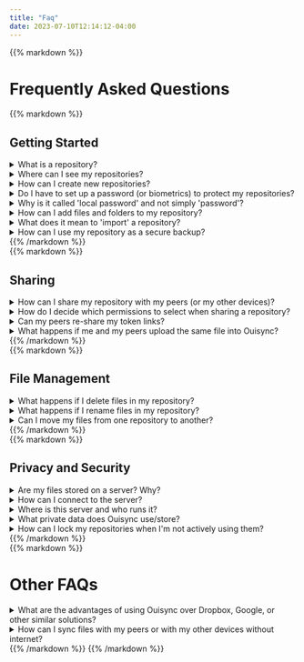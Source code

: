 ```yaml
---
title: "Faq"
date: 2023-07-10T12:14:12-04:00
---
```


<div class="faq-wrapper">
<div class="faq-center">
{{% markdown %}}

# Frequently Asked Questions

<div class="faq-subsection">
{{% markdown %}}

## Getting Started

<details>
<summary>
What is a repository?
</summary>
{{% markdown %}}
A _**repository**_ is simply a place where you can store and share your files and folders securely, using **Ouisync**. You can think of it as a root folder, or even a safe, that will contain other folders and files that you want to share with your peers.
{{% /markdown %}}
</details> 

<details>
<summary>
Where can I see my repositories?
</summary>
{{% markdown %}}
When you open the **Ouisync app**, after the onboarding screens you will see the main screen listing all the repositories you have created. Initially this screen will be empty, but as you begin creating _**repositories**_, they will be listed here. 

{{< figure src="/img/my_repositories.png" alt="Ouisync home page listing your repositories">}}

{{% /markdown %}}
</details> 
<details>
<summary>
How can I create new repositories?
</summary>
{{% markdown %}}
To create a new _**repository**_, tap the  **+** button: 
{{< figure src="/img/plus_button.png" alt="Tap the Plus button" >}}
  
Then select **"Create Repository"**:
{{< figure src="/img/create_repository.png" alt="Select 'Create repository'" >}}

...and give it a name:

{{< figure src="/img/name_repository.png" alt="Give your repository a nice name." >}}

You also have the option here to protect your repository with a local password or your biometrics (if you've got them set up on your device).

#### See [**_What is a 'local password'?_**](https://github.com/equalitie/ouisync-app/wiki/_new#what-is-a-local-password) to learn more about them.

{{% /markdown %}}
</details> 

<details>
<summary>
Do I have to set up a password (or biometrics) to protect my repositories?
</summary>
{{% markdown %}}
There is no requirement to protect your repositories either by password or by biometrics. Whether you decide to do it depends on the sensitivity of data that you store in Ouisync repositories and habitual usage of your devices.  For storing and sharing photos of your cat, maybe a password is not necessary.  But for storing more sensitive personal data, we recommend passwords (or biometrics) be set up.

To do that, tap on Add local password: 

{{< figure src="/img/create_local_password.png" alt="Adding a local password" >}}

After that you will see this dialog box and you can either set up a local password or select the biometrics protection (if you have it set up on your device):

{{< figure src="/img/set_password.png" alt="Setting a local password or biometrics authentication" >}}

You can have a different password for each repository.  It is also possible to have a mixture of password (or biometrics) protected Ouisync repositories and ones without protection. 

If you do not set up the password or biometric protection when creating a repository, you can do it later by going to the Repository settings (the three vertical dots next to the repository name) and to the Security options for that repository.

{{< figure src="/img/security_options.png" alt="Change repository security options in Settings" >}}

{{% /markdown %}}
</details>

<details>
<summary>
Why is it called 'local password' and not simply 'password'?
</summary>
{{% markdown %}}
A local password is a password set up only for your own device. You don't need to share it with your peers. They can set up their own passwords to protect the shared **Ouisync** _**repositories**_ on their own devices.
{{% /markdown %}}
</details>

<details>
<summary>
How can I add files and folders to my repository?
</summary>
{{% markdown %}}
That's easy. Tap on the repository name.  This will take you to the _**repository**_ contents screen where you will see a Plus button: 
{{< figure src="/img/plus_button.png" alt="Tap the Plus button" >}}

This will open a small window where you can choose whether to create a folder for your files within that repository or add files to it from your device or external storage (such as a USB stick or SD card):   
{{< figure src="/img/add_folder_files.png" alt="Add folders or files" >}}

There you can decide to create a new folder: 
{{< figure src="/img/create_folder.png" alt="Create a new folder" >}}

Or you can import files into one of the existing folders. 
{{% /markdown %}}
</details> 

<details>
<summary>
What does it mean to 'import' a repository?
</summary>
{{% markdown %}}
To import a _**repository**_ means that you want to recreate on your device a _**repository**_ that a peer has shared with you.  

You start with the same **+** button and then select **'Import'**:
{{< figure src="/img/import_repo.png" alt="Select to import a repository" >}}

Tapping on the **Import repository** button will bring you to this screen:
{{< figure src="/img/import_repo2.png" alt="Select to import a repository" >}}

Here you have two options - you can scan a QR code generated by your peer or import a link your peer has sent you (by email, any messaging app etc). ​The link looks like this:
{{< figure src="/img/import_link.png" alt="Shared repository link" >}}

After you copy and paste the link you received from your peers into the provided field, or after you scan the QR code of the repository you wish to import, the imported repository will appear on your screen and after a short while all its content will be imported into your device.  You now have on your device a replica of the repository that your peer shared with you.   
{{% /markdown %}}
</details>

<details>
<summary>
How can I use my repository as a secure backup?
</summary>
{{% markdown %}}

### Create Secure Backups

You can create a secure backup repository on a spare device of your own or even on a friend's device. To do that you first need to generate the **Write** token link for the _**repository**_ that you want to store blind. Please keep the **Write** token link somewhere safe, as you will need it for retrieving the data from your blind copy later on.

Then you create a **Blind** link and import this blind repository into the backup device.

### Retrieving Information from Blind Repositories

If you accidentally delete a _**repository**_ from your primary device, what you can do is go to **'Import _Repository_'**, copy and paste the **WRITE** link (which you kept somewhere safe!*) into the provided f
ield, and that's it. Once your primary device connects with your backup device, they will sync - i.e.: the primary _**repository**_ will automatically sync with your backup _**repository**_ and receive all the f
iles that _**repository**_ contains.

#### **Note:** 
If you add files to your primary _**repository**_, that addition will be propagated to your backup _**repository**_ too (if your backup device is connected/online. That means that your backup _**repository**_ will automatically receive all updates from your primary _**repository**_. However, if you delete any files in your primary _**repository**_, then that deletion will be propagated too, and you won't be able to retrieve those files. **Ouisync** is currently primarily a synchronization tool and not a secure backup tool. The selective syncing, and creating snapshots in time that will allow you to go back to the previous version of your _**repository**_ is planned for development in future **Ouisync** releases.

#### **Notice:** if you lose your **'Write'** link for the backup _**repository**_, you won't be able to retrieve data from that blind copy. 
{{% /markdown %}}
</details>
{{% /markdown %}}
</div>

<div class="faq-subsection">
{{% markdown %}}

## Sharing 

<details>
<summary>
<a name="sharing">
How can I share my repository with my peers (or my other devices)?
</a>
</summary>
{{% markdown %}}
You can do this by tapping the three vertical dots next to the repository name which will open the Settings screen for that repository, and then tapping the Share symbol: 
{{< figure src="/img/share.png" alt="Select to import a repository" >}}

{{< figure src="/img/repo_settings.png" alt="Repository settings menu" >}}
  
If the peer (or device) with whom you want to share a _**repository**_ is nearby, they can tap on **'Import repository'** on their device and then scan the QR code displayed on your screen:
{{< figure src="/img/qr_code.png" alt="Import a repository with a QR code" >}}

This action will import a copy of your _**repository**_ onto your peer's device, including all the files and folders within it. 

If your peer is not nearby, you can share your repositories by generating a link to send to your peer (or your other device): 
{{< figure src="/img/generate_link.png" alt="Generate a shortlink to share a repository" >}}

You can copy the link and paste it into an email or any messaging application, or you can tap the Share link button which will open one of the apps you can use to send it. Your peers will need to copy and paste that link into the field provided when they tap **'Import Repository'** on their device. 
{{< figure src="/img/token_import.png" alt="Import repository, then paste the link" >}}

**PS:** To paste a link to the input field, you tap and hold your finger on it, until a small **Paste** button appears to tap: 
{{< figure src="/img/paste_token.png" alt="Tap and hold to paste the link" >}}

{{% /markdown %}}
</details>

<details>
<summary>
How do I decide which permissions to select when sharing a repository?
</summary>
{{% markdown %}}
### **Write**
  
{{< figure src="/img/write_permission.png" alt="A repository with Write permissions" >}}

If you want your peers to be able to add files, delete them, rename or move them within the repository that you shared with them, then you need to share your repository with Write permission.

An example use case for this level of permissions: _sharing photos with friends and family, or working collaboratively on a project._ 

### **Read**

{{< figure src="/img/read_permission.png" alt="A repository with Read permissions" >}}

If you want your peers to only be able to read the _**repository**_ contents, then select **Read permissions**. This means they will be able to open the files and read them, but they won't be able to add new files to your shared _**repository**_, nor move or delete any files from it.

An example use case would be _when you want to share the information regarding an event or news items, or maybe regarding certain products, or perhaps you are a teacher sharing some content with your students, etc. In all these you want the recipients to be able to read the contents but not change them._ 

### **Blind**

{{< figure src="/img/blind_permission.png" alt="A repository with Blind permissions" >}}

This level of permissions can be useful when you want to securely store your _**repository**_ as a backup. This means that the person or device with whom you shared your repository as **'blind'** won't be able to open the files to read them, nor make any changes to them. This way you can store your data securely on a friend's computer, for example. 
{{% /markdown %}}
</details>

<details>
<summary>
Can my peers re-share my token links? 
</summary>
{{% markdown %}}
Yes. They can generate the token links with the same permissions they had in the original token link that they received from you, or lower. 

This means that if a person has received a token link to import a _**repository**_ with **Write** permissions they are able to generate the same kind of link to share the same _**repository**_ with other people, or they can also generate links for the same _**repository**_ but with lower permissions (**Read** or **Blind**). 

If they imported a **_repository_** with **Read** permissions only, then they can share it with others as **Read** or **Blind**. If they imported your _**repository**_ as **Blind**, they can only share it as **Blind**. 
{{% /markdown %}}
</details>

<details>
<summary>
What happens if me and my peers upload the same file into Ouisync?
</summary>
{{% markdown %}}
Ouisync is capable of handling two different scenarios.

#### Peers who are online at the same time

If you and one or more peers upload the same file (for example Billy.jpg) to the same Ouisync _**repository**_ that another peer has already uploaded, Ouisync will detect this situation and ask if you want to ke
ep both files or replace one of them:

{{< figure src="/img/concurrent_edit.png" alt="Synchronous edits file handling" >}}

If you decide to keep both of them, the new one will have (1) added to the name and you will see both files on your Ouisync screen. If you decide to replace the existing one, then the new ones will overwrite it
and the old one will no longer exist.

#### Peers who are offline at the time of uploading the files

If you and one or more peers upload the same file (for example Free_Test-Data_1MB.docx) when you are offline and therefore not able to sync files immediately, your files will sync when you are able to connect to
 your peers again.  In the event of two or more files bearing the same name, Ouisync will detect this situation and add a random string at the end of the name of each file to distinguish them.  You can then view
 them and decide which one to keep, whether to rename them, etc.

{{< figure src="/img/free_test_data.png" alt="Asynchronous sync file handling" >}}

{{% /markdown %}}
</details>
{{% /markdown %}}
</div>

<div class="faq-subsection">
{{% markdown %}}

## File Management

<details>
<summary>
What happens if I delete files in my repository?
</summary>
{{% markdown %}}
File deletion is propagated to all replicas in existence -which means the same file that you deleted will be automatically deleted in the _**repositories**_ of all the peers with whom you have shared it.

Equally, if your peers delete any files in any of the _**repositories**_ that they have imported from you, their file deletions will be propagated to your device too. It works both ways -i.e.: _**repositories**_ shared  with **Write** permissions will sync with each other, including file edits, additions or deletions.

{{% /markdown %}}
</details>
<details>
<summary>
What happens if I rename files in my repository?
</summary>
{{% markdown %}}
If you rename files in your _**repository**_, the new file name will be propagated to the _**repositories**_ of all the peers that you shared your _**repository**_ with.
{{% /markdown %}}
</details>

<details>
<summary>
Can I move my files from one repository to another?
</summary>
{{% markdown %}}
No. At the moment you can only move files from one folder to another within the same _**repository**_. Moving files from one repository to another is planned for future releases of **Ouisync**.
{{% /markdown %}}
</details>
{{% /markdown %}}
</div>

<div class="faq-subsection">
{{% markdown %}}

## Privacy and Security

<details>
<summary>
Are my files stored on a server? Why?
</summary>
{{% markdown %}}
Yes. They are stored fully encrypted in transport as well as at rest and are not readable by the server.

The purpose of the server storage is to facilitate file syncing when peers are not online at the same time. If you want to share a _**repository**_ with a peer who is not online at the moment, your _**repository**_ data will be stored encrypted on the server and when your peer comes online and connects either to the server (or to your device) the files from the stored _**repository**_ will sync with the files in your peer's _**repository**_.
{{% /markdown %}}
</details>

<details>
<summary>
How can I connect to the server?
</summary>
{{% markdown %}}
This happens automatically when you share a _**repository**_ with a peer - you don't need to perform any additional actions.
{{% /markdown %}}
</details>

<details>
<summary>
Where is this server and who runs it?
</summary>
{{% markdown %}}
The Ouisync servers are physically located in Canada and are managed by eQualitie.
{{% /markdown %}}
</details>

<details>
<summary>
What private data does Ouisync use/store?
</summary>
{{% markdown %}}
**Ouisync** uses the IP addresses of your devices to be able to connect you with your peers in the peer-to-peer network. We don't store those IP addresses anywhere on our systems. We don't keep any other user data. 
{{% /markdown %}}
</details>

<details>
<summary>
How can I lock my repositories when I'm not actively using them?
</summary>
{{% markdown %}}
To lock your _**repositories**_ when not actively working on them, tap on the **Lock** button: (insert screenshot).

To unlock them, tap on the repository name or on this button: (insert screenshot).

If your _**repository**_ is protected by password, enter the password when prompted. Otherwise, just tap on the **Unlock** button and continue to work on your repository.

{{% /markdown %}}
</details>
{{% /markdown %}}
</div>

<div class="faq-subsection">
{{% markdown %}}

# Other FAQs

<details>
<summary>
What are the advantages of using Ouisync over Dropbox, Google, or other similar solutions?
</summary>
{{% markdown %}}
  
### Free to use
To be able to share files using Dropbox, you need to create a Dropbox account. This requires your name, email, and credit card. It also requires payment. 

**Ouisync** is entirely free and open source software. To share files using **Ouisync**, you only need to install the app. That's it. No payment is required.

### Anonymity
**Ouisync** does not require the creation of user accounts. With **Ouisync**, it is simply a matter of installing the app and using it. All users are completely anonymous.

### **Ouisync** is a **P2P** solution
This means that using **Ouisync** successfully does not depend on any central server anywhere. **Ouisync** makes use of decentralized peer-to-peer networking, which makes it an effective file-sharing app even in situations where well-known file-sharing servers (such as **Dropbox** or **Google Drive**) are unavailable.

{{% /markdown %}}
</details>

<details>
<summary>
How can I sync files with my peers or with my other devices without internet?
</summary>
{{% markdown %}}
In situations with limited internet availability, you will need to make sure some means of connecting to other devices still exists. 

This could be a WiFi signal available to all devices that want to share **Ouisync** _**repositories**_, or it could be intranet, a local network or similar technologies. 

Currently _**repositories**_ cannot be shared via Bluetooth. This feature is planned for future releases.
{{% /markdown %}}
</details>
{{% /markdown %}}
{{% /markdown %}}
</div>
</div>
</div>
